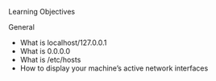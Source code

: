 Learning Objectives

General
- What is localhost/127.0.0.1
- What is 0.0.0.0
- What is /etc/hosts
- How to display your machine’s active network interfaces
